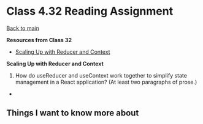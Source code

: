 # Class 4.32 Reading Assignment

[Back to main](https://michaeldulin.github.io/reading-notes)

**Resources from Class 32**
- [Scaling Up with Reducer and Context](https://react.dev/learn/scaling-up-with-reducer-and-context)


**Scaling Up with Reducer and Context**
1. How do useReducer and useContext work together to simplify state management in a React application? (At least two paragraphs of prose.)
  - 


## Things I want to know more about
